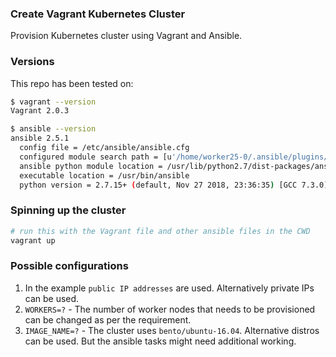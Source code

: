 ### Create Vagrant Kubernetes Cluster

Provision Kubernetes cluster using Vagrant and Ansible. 

### Versions

This repo has been tested on:

```bash
$ vagrant --version
Vagrant 2.0.3

$ ansible --version
ansible 2.5.1
  config file = /etc/ansible/ansible.cfg
  configured module search path = [u'/home/worker25-0/.ansible/plugins/modules', u'/usr/share/ansible/plugins/modules']
  ansible python module location = /usr/lib/python2.7/dist-packages/ansible
  executable location = /usr/bin/ansible
  python version = 2.7.15+ (default, Nov 27 2018, 23:36:35) [GCC 7.3.0]

``` 

### Spinning up the cluster

```bash
# run this with the Vagrant file and other ansible files in the CWD
vagrant up
```


### Possible configurations

1. In the example `public IP addresses` are used. Alternatively private IPs can be used.
2. `WORKERS=?` - The number of worker nodes that needs to be provisioned can be changed as per the requirement.
3. `IMAGE_NAME=?` - The cluster uses `bento/ubuntu-16.04`. Alternative distros can be used. But the ansible tasks might need additional working.

